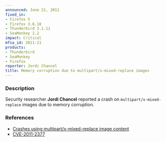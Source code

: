 ```yaml
---
announced: June 21, 2011
fixed_in:
- Firefox 5
- Firefox 3.6.18
- Thunderbird 3.1.11
- SeaMonkey 2.2
impact: Critical
mfsa_id: 2011-21
products:
- Thunderbird
- SeaMonkey
- Firefox
reporter: Jordi Chancel
title: Memory corruption due to multipart/x-mixed-replace images
---
```


<h3>Description</h3>

<p>Security researcher <strong>Jordi Chancel</strong> reported a crash
on <code>multipart/x-mixed-replace</code> images due to memory
corruption.
</p>


<h3>References</h3>

<ul>
  <li><a href="https://bugzilla.mozilla.org/buglist.cgi?bug_id=638018,639303">Crashes using multipart/x-mixed-replace image content</a></li>
  <li><a class="ex-ref" href="http://cve.mitre.org/cgi-bin/cvename.cgi?name=CVE-2011-2377">CVE-2011-2377</a></li>
</ul>




